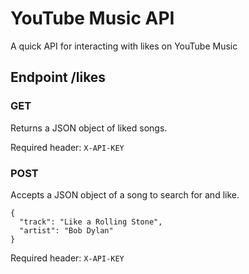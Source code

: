 # YouTube Music API
A quick API for interacting with likes on YouTube Music

## Endpoint /likes
### GET
Returns a JSON object of liked songs.

Required header: `X-API-KEY`
### POST
Accepts a JSON object of a song to search for and like.

```
{
  "track": "Like a Rolling Stone",
  "artist": "Bob Dylan"
}
```

Required header: `X-API-KEY`
